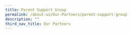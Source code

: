 ```yaml
---
title: Parent Support Group
permalink: /about-us/Our-Partners/parent-support-group
description: ""
third_nav_title: Our Partners
---
```

